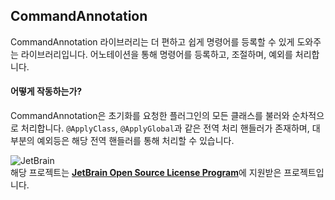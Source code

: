 ## CommandAnnotation<br>

CommandAnnotation 라이브러리는 더 편하고 쉽게 명령어를 등록할 수 있게 도와주는 라이브러리입니다.
어노테이션을 통해 명령어를 등록하고, 조절하며, 예외를 처리합니다.


#### 어떻게 작동하는가?
CommandAnnotation은 초기화를 요청한 플러그인의 모든 클래스를 불러와 순차적으로 처리합니다.
`@ApplyClass`, `@ApplyGlobal`과 같은 전역 처리 핸들러가 존재하며, 대부분의 예외등은 해당 전역 핸들러를 통해 처리할 수 있습니다.

![JetBrain](https://i.ibb.co/0mGK8Yp/jetbrains-variant-4-grayscale.png)<br>
해당 프로젝트는 <b>[JetBrain Open Source License Program](https://www.jetbrains.com/community/opensource/#support)</b>에 지원받은 프로젝트입니다.
